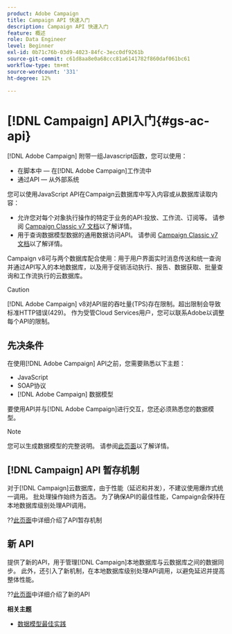 ```yaml
---
product: Adobe Campaign
title: Campaign API 快速入门
description: Campaign API 快速入门
feature: 概述
role: Data Engineer
level: Beginner
exl-id: 0b71c76b-03d9-4023-84fc-3ecc0df9261b
source-git-commit: c61d8aa8e0a68ccc81a6141782f860daf061bc61
workflow-type: tm+mt
source-wordcount: '331'
ht-degree: 12%

---
```


# [!DNL Campaign] API入门{#gs-ac-api}

[!DNL Adobe Campaign] 附带一组Javascript函数，您可以使用：

* 在脚本中 — 在[!DNL Adobe Campaign]工作流中
* 通过API — 从外部系统

您可以使用JavaScript API在Campaign云数据库中写入内容或从数据库读取内容：

* 允许您对每个对象执行操作的特定于业务的API:投放、工作流、订阅等。 请参阅 [Campaign Classic v7 文档](https://experienceleague.adobe.com/docs/campaign-classic/using/configuring-campaign-classic/api/business-oriented-apis.html)以了解详情。
* 用于查询数据模型数据的通用数据访问API。 请参阅 [Campaign Classic v7 文档](https://experienceleague.adobe.com/docs/campaign-classic/using/configuring-campaign-classic/api/data-oriented-apis.html)以了解详情。

Campaign v8可与两个数据库配合使用：用于用户界面实时消息传送和统一查询并通过API写入的本地数据库，以及用于促销活动执行、报告、数据获取、批量查询和工作流执行的云数据库。

>[!CAUTION]
>
>[!DNL Adobe Campaign] v8对API层的吞吐量(TPS)存在限制。超出限制会导致标准HTTP错误(429)。 作为受管Cloud Services用户，您可以联系Adobe以调整每个API的限制。


## 先决条件

在使用[!DNL Adobe Campaign] API之前，您需要熟悉以下主题：

* JavaScript
* SOAP协议
* [!DNL Adobe Campaign] 数据模型

要使用API并与[!DNL Adobe Campaign]进行交互，您还必须熟悉您的数据模型。

>[!NOTE]
>您可以生成数据模型的完整说明。 请参阅[此页面](datamodel.md)以了解详情。

## [!DNL Campaign] API 暂存机制

对于[!DNL Campaign]云数据库，由于性能（延迟和并发），不建议使用爆炸式统一调用。 批处理操作始终为首选。 为了确保API的最佳性能，Campaign会保持在本地数据库级别处理API调用。

??[此页面](staging.md)中详细介绍了API暂存机制

## 新 API

提供了新的API，用于管理[!DNL Campaign]本地数据库与云数据库之间的数据同步。 此外，还引入了新机制，在本地数据库级别处理API调用，以避免延迟并提高整体性能。

??[此页面](new-apis.md)中详细介绍了新的API

**相关主题**

* [数据模型最佳实践](datamodel-best-practices.md)
